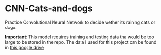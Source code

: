 # CNN-Cats-and-dogs
Practice Convolutional Neural Network to decide wether its raining cats or dogs.

**Important:** This model requires training and testing data tha would be too large to be stored in the repo.
The data I used for this project can be found in [this google drive](https://drive.google.com/drive/u/0/folders/1dZvL1gi5QLwOGrfdn9XEsi4EnXx535bD)
